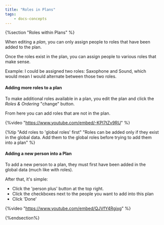 ```yaml
---
title: "Roles in Plans"
tags: 
    - docs-concepts
---
```

{%section "Roles within Plans" %}

When editing a *plan*, you can only assign people to roles that have been added to the plan.

Once the roles exist in the plan, you can assign people to various roles that make sense.

Example: I could be assigned two roles: Saxophone and Sound, which would mean I would alternate between those two roles.


#### Adding more roles to a plan

To make additional roles available in a plan, you edit the plan and click the *Roles & Ordering* "change" button.

From here you can add roles that are not in the plan.

{%video "https://www.youtube.com/embed/-KPl7tZv9RU" %}

{%tip "Add roles to 'global roles' first" "Roles can be added only if they exist in the global data. Add them to the global roles before trying to add them into a plan" %}

#### Adding a new person into a Plan

To add a new person to a plan, they must first have been added in the global data (much like with roles).

After that, it's simple:

- Click the 'person plus' button at the top right.
- Click the checkboxes next to the people you want to add into this plan
- Click 'Done'

{%video "https://www.youtube.com/embed/QJVfY4Rgixg" %}


{%endsection%}
